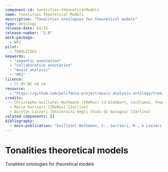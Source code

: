 ```yaml
---
component-id: tonalities-theoreticalModels
name: Tonalities Theoretical Models
description: "Tonalities ontologies for theoretical models"
type: Ontology
release-date: 03/23
release-number: "2.0"
work-package:
  - WP2
pilot:
  - TONALITIES
keywords:
  - "semantic annotation"
  - "collaborative annotation"
  - "music analysis"
  - "MEI"
licence:
  - CC-BY-NC-SA_v4
resource:
  - "https://github.com/polifonia-project/music-analysis-ontology/tree/main/theoreticalModels"
credits:
  - Christophe Guillotel-Nothmann (IReMus) [d'Alembert, Cochlaeus, Powers, Praetorius, Zarlino] 
  - Marco Gurrieri (IReMus) [Zarlino]
  - Nicolas Lazzari (Università degli Studi di Bologna) [Zarlino]
related-components: []
bibliography:
  - main-publication: "Guillotel-Nothmann, C., Gurrieri, M., & Lazzari, N. (2024). Tonalities ontologies for theoretical models. Zenodo. https://doi.org/10.5281/zenodo.10940238"
---
```


# Tonalities theoretical models

Tonalities ontologies for theoretical models
